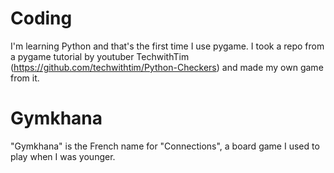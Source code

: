 # Coding
I'm learning Python and that's the first time I use pygame.
I took a repo from a pygame tutorial by youtuber TechwithTim (https://github.com/techwithtim/Python-Checkers) and made my own game from it.

# Gymkhana
"Gymkhana" is the French name for "Connections", a board game I used to play when I was younger.
